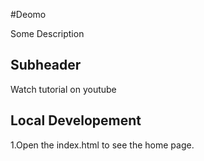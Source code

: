 #Deomo

Some Description


## Subheader 

Watch tutorial on youtube

## Local Developement

1.Open the index.html to see the home page.